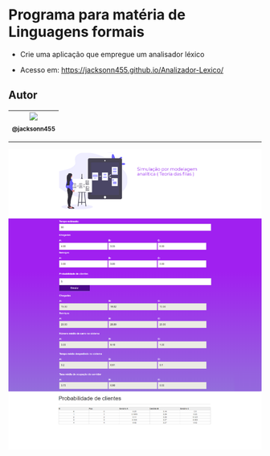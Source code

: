 Programa para matéria de Linguagens formais
===============================================

- Crie uma aplicação que empregue um analisador léxico

- Acesso em: https://jacksonn455.github.io/Analizador-Lexico/

## Autor

 | [<img src="https://avatars1.githubusercontent.com/u/46221221?s=460&u=0d161e390cdad66e925f3d52cece6c3e65a23eb2&v=4" width=115><br><sub>@jacksonn455</sub>](https://github.com/jacksonn455) |
  | :---: |

--------------------
 ![](https://github.com/jacksonn455/Teoria-das-Filas/blob/master/img1.png)
